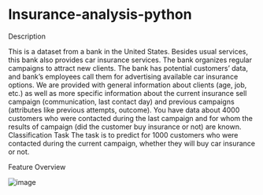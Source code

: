 # Insurance-analysis-python
Description

This is a dataset from a bank in the United States. Besides usual services, this bank also provides car 
insurance services. The bank organizes regular campaigns to attract new clients. The bank has potential 
customers’ data, and bank’s employees call them for advertising available car insurance options. We are 
provided with general information about clients (age, job, etc.) as well as more specific information about the 
current insurance sell campaign (communication, last contact day) and previous campaigns (attributes like 
previous attempts, outcome). 
You have data about 4000 customers who were contacted during the last campaign and for whom the results 
of campaign (did the customer buy insurance or not) are known.
Classification Task
The task is to predict for 1000 customers who were contacted during the current campaign, whether they will 
buy car insurance or not.

Feature Overview

![image](https://user-images.githubusercontent.com/86893978/177055496-79ba1f83-e251-4d96-abf2-32a22e81715e.png)
